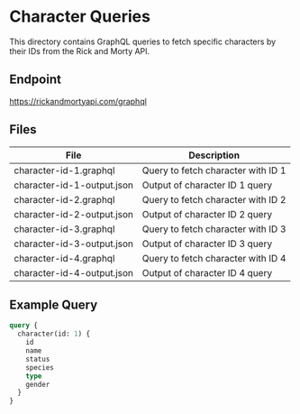 # Character Queries

This directory contains GraphQL queries to fetch specific characters by their IDs from the Rick and Morty API.

## Endpoint
https://rickandmortyapi.com/graphql

## Files
| File | Description |
|------|--------------|
| character-id-1.graphql | Query to fetch character with ID 1 |
| character-id-1-output.json | Output of character ID 1 query |
| character-id-2.graphql | Query to fetch character with ID 2 |
| character-id-2-output.json | Output of character ID 2 query |
| character-id-3.graphql | Query to fetch character with ID 3 |
| character-id-3-output.json | Output of character ID 3 query |
| character-id-4.graphql | Query to fetch character with ID 4 |
| character-id-4-output.json | Output of character ID 4 query |

## Example Query
```graphql
query {
  character(id: 1) {
    id
    name
    status
    species
    type
    gender
  }
}
